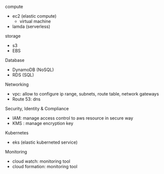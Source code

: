 
compute
* ec2 (elastic compute)
    * virtual machine
* lamda (serverless)

storage
* s3
* EBS

Database
* DynamoDB (NoSQL)
* RDS (SQL)

Networking
* vpc: allow to configure ip range, subnets, route table, network gateways
* Route 53: dns

Security, Identity & Compliance
* IAM: manage access control to aws resource in secure way
* KMS : manage encryption key

Kubernetes
* eks (elastic kuberneted service)

Monitoring
* cloud watch: monitoring tool
* cloud formation: monitoring tool